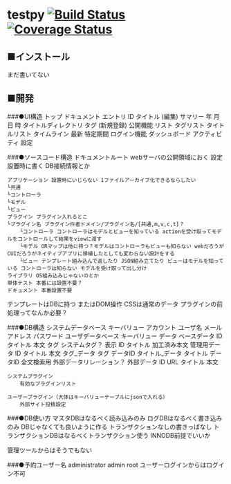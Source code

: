 testpy [![Build Status](https://travis-ci.org/ayziao/testpy.png?branch=master)](https://travis-ci.org/ayziao/testpy) [![Coverage Status](https://coveralls.io/repos/ayziao/testpy/badge.png)](https://coveralls.io/r/ayziao/testpy)
======

■インストール
---------------
まだ書いてない


■開発
---------------
###●UI構造
    トップ
    ドキュメント
    	エントリ
    		ID
    		タイトル
    		(編集)
    	サマリー
    		年
    		月
    		日
    		時
    		タイトルディレクトリ
    		タグ
    	(新規登録)
    公開機能
    	リスト
    		タグリスト
    		タイトルリスト
    	タイムライン
    		最新
    		特定期間
    ログイン機能
    	ダッシュボード アクティビティ
    	設定


###●ソースコード構造
ドキュメントルート webサーバの公開領域におく
設定 設置時に書く DB接続情報とか

    アプリケーション 設置時にいじらない 1ファイルアーカイブ化できるならしたい
    └共通
    └コントローラ
    └モデル
    └ビュー
    プラグイン プラグイン入れるとこ
    └プラグイン名 プラグイン作者ドメイン/プラグイン名/[共通,m,v,c,t]？
    	└コントローラ コントローラはモデルとビューを知っている actionを受け取ってモデルをコントロールして結果をviewに渡す
    	└モデル ORマップは他に持つ？モデルはコントローラもビューも知らない webだろうがCUIだろうがネイティブアプリに移植したとしても変わらない設計をする
    	└ビュー テンプレート組み込んで返したり JSON組み立てたり ビューはモデルを知っている コントローラは知らない モデルを受け取って出し分け
    ライブラリ OS組み込みじゃないのとか
    単体テスト 本番には設置不要？
    ドキュメント 本番設置不要


テンプレートはDBに持つ またはDOM操作 CSSは通常のデータ
プラグインの前処理ってなんか必要？

###●DB構造
    システムデータベース
    	キーバリュー
    	アカウント
    		ユーザ名
    		メールアドレス
    		パスワード
    ユーザデータベース
    	キーバリュー
    	データ
    		ベースデータ
    			ID
    			タイトル
    			本文
    			タグ
    			システムタグ？
    		表示
    			ID
    			タイトル
    			加工済み本文
    		管理用データ
    			ID
    			タイトル
    			本文
    		タグ_データ
    			タグ
    			データID
    		タイトル_データ
    			タイトル
    			データID
    		全文検索用
    		外部データリレーション？
    外部データ
    	ID
    	URL
    	タイトル
    	本文

    システムプラグイン
    	有効なプラグインリスト

    ユーザープラグイン（大体はキーバリューテーブルにjsonで入れる）
    	外部サイト投稿設定

###●DB使い方
マスタDBはなるべく読み込みのみ
ログDBはなるべく書き込みのみ DBじゃなくても良いように作る トランザクションなしの書きっぱなし
トランザクションDBはなるべくトランザクション使う INNODB前提でいいか

管理ツールからはそうでもない




###●予約ユーザー名
administrator admin root ユーザーログインからはログイン不可
